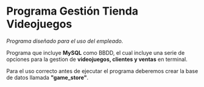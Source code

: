 
# Programa Gestión Tienda Videojuegos

*Programa diseñado para el uso del empleado.*

Programa que incluye **MySQL** como BBDD, el cual incluye una serie de opciones para la gestion de **videojuegos, clientes y ventas** en terminal.

Para el uso correcto antes de ejecutar el programa deberemos crear la base de datos llamada **"game_store"**.

